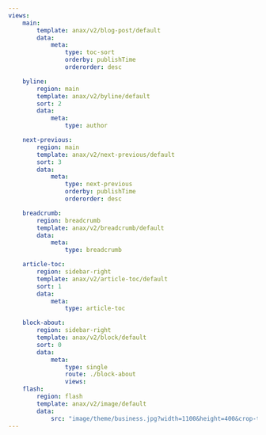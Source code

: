 ```yaml
---
views:
    main:
        template: anax/v2/blog-post/default
        data:
            meta:
                type: toc-sort
                orderby: publishTime
                orderorder: desc

    byline:
        region: main
        template: anax/v2/byline/default
        sort: 2
        data:
            meta:
                type: author

    next-previous:
        region: main
        template: anax/v2/next-previous/default
        sort: 3
        data:
            meta:
                type: next-previous
                orderby: publishTime
                orderorder: desc

    breadcrumb:
        region: breadcrumb
        template: anax/v2/breadcrumb/default
        data:
            meta:
                type: breadcrumb

    article-toc:
        region: sidebar-right
        template: anax/v2/article-toc/default
        sort: 1
        data:
            meta:
                type: article-toc

    block-about:
        region: sidebar-right
        template: anax/v2/block/default
        sort: 0
        data:
            meta:
                type: single
                route: ./block-about
                views:
    flash:
        region: flash
        template: anax/v2/image/default
        data:
            src: "image/theme/business.jpg?width=1100&height=400&crop-to-fit"
---
```

